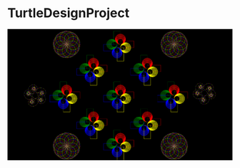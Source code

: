 # TurtleDesignProject

<img src="https://github.com/matthewholim/TurtleDesignProject/blob/master/my%20desgin%20pic.PNG">
